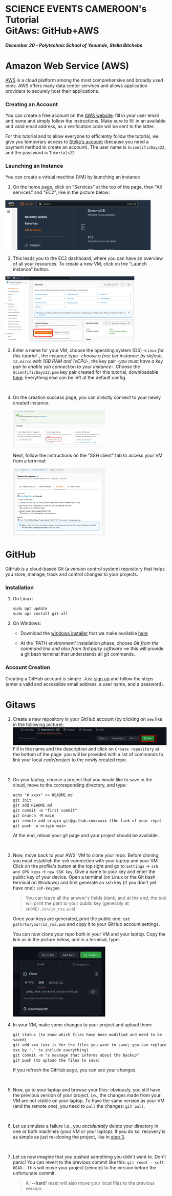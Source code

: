 # SCIENCE EVENTS CAMEROON's Tutorial <br> GitAws: GitHub+AWS
#### *December 20 - Polytechnic School of Yaounde, Stella Bitchebe*

# Amazon Web Service (AWS)
[AWS](https://aws.amazon.com/fr/what-is-aws/) is a cloud platform among the most comprehensive and broadly used ones. AWS offers many data center services and allows application providers to securely host their applications.

### Creating an Account 
You can create a free account on the [AWS website](https://portal.aws.amazon.com/billing/signup?WIAWS=tile&tile=hero#/start/email): fill in your user email and name and simply follow the instructions.
Make sure to fill in an available and valid email address, as a verification code will be sent to the latter.

For this tutorial and to allow everyone to efficiently follow the tutorial, we give you temporary access to [Stella's account](https://581028953800.signin.aws.amazon.com/console) (because you need a payment method to create an account). The user name is `ScientificDays22`, and the password is `Tutorials22`


### Launching an Instance
You can create a virtual machine (VM) by launching an instance
1. On the home page, click on "Services" at the top of the page, then "All services" and "EC2", like in the picture below:

<img src="images/ec2.png" alt="drawing" width="90%"/>
<br>

2. This leads you to the EC2 dashboard, where you can have an overview of all your resources. To create a new VM, click on the "Launch instance" button.
<img src="images/launchinstance.png" alt="drawing" width="80%"/>
<br>

3. Enter a name for your VM, choose the operating system (OS) -*`Linux` for this tutorial*-, the instance type -*choose a free tier instance: by default, `t2.micro` with 1GB RAM and 1vCPU*-, the key pair -*you must have a key pair to enable ssh connection to your instance*-. Choose the `ScientificDays22.pem` key pair created for this tutorial, downloadable [here](resources/ScientificDays22.pem). Everything else can be left at the default config.
<br>

4. On the creation success page, you can directly connect to your newly created instance: 
   
   <img src="images/creationok.png" alt="drawing" width="60%"/>
   
   Next, follow the instructions on the "SSH client" tab to access your VM from a terminal: 
   
   <img src="images/sshclient.png" alt="drawing" width="60%"/> 

# GitHub   
GitHub is a cloud-based Git (a version control system) repository that helps you store, manage, track and control changes to your projects.

### Installation
1. On Linux:
   ```
   sudo apt update
   sudo apt install git-all
   ```
   
2. On Windows: 
   
   * Download the [windows installer](https://github.com/git-for-windows/git/releases/download/v2.39.0.windows.1/Git-2.39.0-64-bit.exe) that we make available [here](resources/Git-2.39.0-64-bit.exe)
   
   * At the 'PATH environment' installation phase, choose *Git from the command line and also from 3rd party software* ==> this will provide a git bash terminal that understands all git commands. 

### Account Creation

Creating a GitHub account is simple. Just [sign up](https://github.com/signup?ref_cta=Sign+up&ref_loc=header+logged+out&ref_page=%2F&source=header-home) and follow the steps (enter a valid and accessible email address, a user name, and a password).

# Gitaws
1. Create a new repository in your GitHub account (by clicking on `new` like in the following picture):
![picture](images/newrepogit.png)
    Fill in the name and the description and click on `Create repository` at the bottom of the page: you will be provided with a list of commands to link your local *code/project* to the newly created repo.
<br>

2. On your laptop, choose a project that you would like to save in the cloud, move to the corresponding directory, and type:
    ```
    echo "# xxxx" >> README.md
    git init
    git add README.md
    git commit -m "first commit"
    git branch -M main
    git remote add origin git@github.com:xxxx (the link of your repo)
    git push -u origin main
    ```
    At the end, reload your git page and your project should be available.
<br>

3. Now, move back to your AWS' VM to clone your repo.
   Before cloning, you must establish the ssh connection with your laptop and your VM. Click on the profile's button at the top right and go to `settings` -> `ssh and GPG keys` -> `new SSH key`. Give a name to your key and enter the public key of your device. 
   Open a terminal (on Linux or the Git bash terminal on Windows) and first generate an ssh key (if you don't yet have one): `ssh-keygen`. 
   > You can leave all the answer's fields blank, and at the end, the tool will print the path to your public key (generally at `$HOME/.ssh/id_rsa.pub`)
   
   Once your keys are generated, print the public one: `cat path/to/your/id_rsa.pub` and copy it to your GitHub account settings.

   You can now clone your repo both in your VM and your laptop. Copy the link as in the picture below, and in a terminal, type:

   <img src="images/ssh_clone.png" alt="drawing" width="60%"/>

4. In your VM, make some changes to your project and upload them:
   ```
   git status (to know which files have been modified and need to be saved)
   git add xxx (xxx is for the files you want to save; you can replace xxx by '.' to include everything)
   git commit -m "a message that informs about the backup"
   git push (to upload the files to save)
   ```
   If you refresh the GitHub page, you can see your changes.
<br>

5. Now, go to your laptop and browse your files: obviously, you still have the previous version of your project, i.e., the changes made from your VM are not visible on your laptop. To have the same version as your VM (and the remote one), you need to `pull` the changes: `git pull`.
<br>

6. Let us simulate a failure i.e., you *accidentally* delete your directory in one or both machines (your VM or your laptop). If you do so, recovery is as simple as just re-cloning the project, like in [step 3](https://github.com/bstellaceleste/ScientificDaysCameroon/edit/main/tutorials/README.md/plain=1#L75).
<br>

7. Let us now imagine that you pushed something you didn't want to. Don't panic! You can revert to the previous commit like this: `git reset --soft HEAD~`. This will move your project (remote) to the version before the unfortunate commit.
    > A '**--hard**' reset will also move your local files to the previous version. 

    
